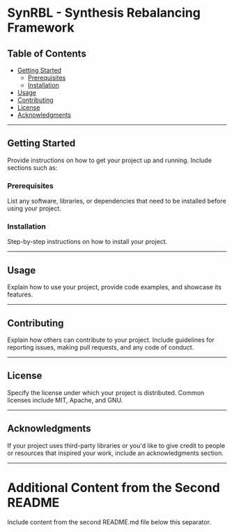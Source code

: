 # SynRBL - Synthesis Rebalancing Framework

## Table of Contents

- [Getting Started](#getting-started)
  - [Prerequisites](#prerequisites)
  - [Installation](#installation)
- [Usage](#usage)
- [Contributing](#contributing)
- [License](#license)
- [Acknowledgments](#acknowledgments)

---

## Getting Started

Provide instructions on how to get your project up and running. Include sections such as:

### Prerequisites

List any software, libraries, or dependencies that need to be installed before using your project.

### Installation

Step-by-step instructions on how to install your project.

---

## Usage

Explain how to use your project, provide code examples, and showcase its features.

---

## Contributing

Explain how others can contribute to your project. Include guidelines for reporting issues, making pull requests, and any code of conduct.

---

## License

Specify the license under which your project is distributed. Common licenses include MIT, Apache, and GNU.

---

## Acknowledgments

If your project uses third-party libraries or you'd like to give credit to people or resources that inspired your work, include an acknowledgments section.

---

# Additional Content from the Second README

Include content from the second README.md file below this separator.
